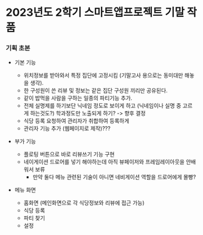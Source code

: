 # 2023년도 2학기 스마트앱프로젝트 기말 작품
### 기획 초본
- 기본 기능
  - 위치정보를 받아와서 특정 집단에 고정시킴 (기말고사 용으로는 동미대만 해놓을 생각).
  - 한 구성원이 쓴 리뷰 및 정보는 같은 집단 구성원 끼리만 공유된다.
  - 같이 밥먹을 사람을 구하는 일종의 파티기능 추가.
  - 전체 실명제를 하기보단 닉네임 정도로 보이게 하고 (닉네임이나 실명 중 고르게 하는것도?) 학과정도만 노출되게 하기? -> 향후 결정
  - 식당 등록 요청하여 관리자가 취합하여 등록하게
  - 관리자 기능 추가 (웹페이지로 제작)???
- 부가 기능
  - 플로팅 버튼으로 바로 리뷰쓰기 기능 구현
  - 네이게이션 드로어를 넣기 해야하는데 아직 뷰페이저와 프레임레이아웃을 안배워서 보류
    * 만약 둘다 메뉴 관련된 기술이 아니면 네비게이션 역할을 드로어에게 몰빵?

- 메뉴 화면
  - 홈화면 (메인화면으로 각 식당정보와 리뷰에 접근 가능)
  - 식당 등록
  - 파티 찾기
  - 설정
